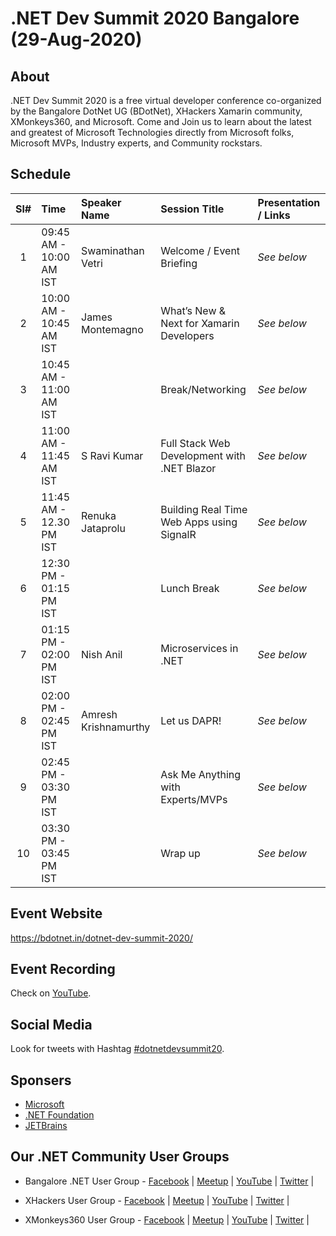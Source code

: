 # .NET Dev Summit 2020 Bangalore (29-Aug-2020)

## About 

.NET Dev Summit 2020 is a free virtual developer conference co-organized by the Bangalore DotNet UG (BDotNet), XHackers Xamarin community, XMonkeys360, and Microsoft. Come and Join us to learn about the latest and greatest of Microsoft Technologies directly from Microsoft folks, Microsoft MVPs, Industry experts, and Community rockstars.


## Schedule 

| Sl# | Time | Speaker Name | Session Title | Presentation / Links |
|:---:|:-----------|:-----------|:---------|:------------|
| 1  | 09:45 AM - 10:00 AM IST | Swaminathan Vetri | Welcome / Event Briefing | _See below_  |
| 2  | 10:00 AM - 10:45 AM IST | James Montemagno | What’s New & Next for Xamarin Developers | _See below_  |
| 3  | 10:45 AM - 11:00 AM IST |  | Break/Networking | _See below_  |
| 4  | 11:00 AM - 11:45 AM IST | S Ravi Kumar | Full Stack Web Development with .NET Blazor | _See below_  |
| 5  | 11:45 AM - 12.30 PM IST | Renuka Jataprolu | Building Real Time Web Apps using SignalR |  _See below_ |
| 6  | 12:30 PM - 01:15 PM IST |  | Lunch Break | _See below_ |
| 7  | 01:15 PM - 02:00 PM IST | Nish Anil | Microservices in .NET | _See below_  |
| 8  | 02:00 PM - 02:45 PM IST | Amresh Krishnamurthy | Let us DAPR! | _See below_  |
| 9  | 02:45 PM - 03:30 PM IST |  | Ask Me Anything with Experts/MVPs |  _See below_ |
| 10 | 03:30 PM - 03:45 PM IST |  | Wrap up | _See below_  |

## Event Website 

https://bdotnet.in/dotnet-dev-summit-2020/

## Event Recording 
Check on [YouTube](https://www.youtube.com/watch?v=V0CG6hGXpkE "YouTube Live Event Recording"). 

## Social Media 
Look for tweets with Hashtag [#dotnetdevsummit20](https://twitter.com/hashtag/dotnetdevsummit20 "Social Media Posts"). 

## Sponsers 
* [Microsoft](https://www.microsoft.com/ "Microsoft")
* [.NET Foundation](https://dotnetfoundation.org/ ".NET Foundation")
* [JETBrains](https://jetbrains.com/ "JETBrains")

## Our .NET Community User Groups 

* Bangalore .NET User Group - [Facebook](https://www.facebook.com/groups/BDotNet/  "Facebook") |  [Meetup](https://www.meetup.com/BDotNetUG/  "Meetup") |  [YouTube](https://www.youtube.com/user/BdotnetTV  "YouTube") |  [Twitter](https://twitter.com/bdotnetug  "Twitter") | 

* XHackers User Group - [Facebook](https://www.facebook.com/groups/xhackersco/  "Facebook") |  [Meetup](https://www.meetup.com/XHackers/  "Meetup") |  [YouTube](https://www.youtube.com/channel/UChTR7oexLQ3KTA4ZI1Xj1Qw/  "YouTube") |  [Twitter](https://twitter.com/XHackersco  "Twitter") | 

* XMonkeys360 User Group - [Facebook](https://www.facebook.com/xmonkeys360  "Facebook") |  [Meetup](https://www.meetup.com/XMonkeys360/  "Meetup") |  [YouTube](https://www.youtube.com/c/xmonkeys360  "YouTube") |  [Twitter](https://twitter.com/xmonkeys360  "Twitter") | 


